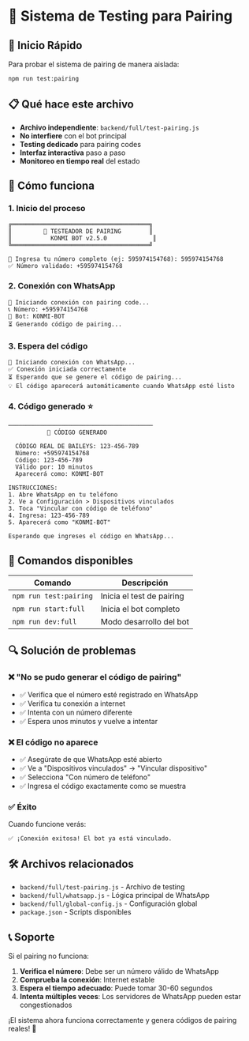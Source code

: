 # 🧪 Sistema de Testing para Pairing

## 🚀 Inicio Rápido

Para probar el sistema de pairing de manera aislada:

```bash
npm run test:pairing
```

## 📋 Qué hace este archivo

- **Archivo independiente**: `backend/full/test-pairing.js`
- **No interfiere** con el bot principal
- **Testing dedicado** para pairing codes
- **Interfaz interactiva** paso a paso
- **Monitoreo en tiempo real** del estado

## 🔧 Cómo funciona

### 1. **Inicio del proceso**
```
╔═══════════════════════════════════════╗
║         🧪 TESTEADOR DE PAIRING        ║
║           KONMI BOT v2.5.0             ║
╚═══════════════════════════════════════╝

📱 Ingresa tu número completo (ej: 595974154768): 595974154768
✅ Número validado: +595974154768
```

### 2. **Conexión con WhatsApp**
```
🔄 Iniciando conexión con pairing code...
📞 Número: +595974154768
🤖 Bot: KONMI-BOT
⏳ Generando código de pairing...
```

### 3. **Espera del código**
```
🔄 Iniciando conexión con WhatsApp...
✅ Conexión iniciada correctamente
⏳ Esperando que se genere el código de pairing...
💡 El código aparecerá automáticamente cuando WhatsApp esté listo
```

### 4. **Código generado** ⭐
```
─────────────────────────────────────────
           🤖 CÓDIGO GENERADO

  CÓDIGO REAL DE BAILEYS: 123-456-789
  Número: +595974154768
  Código: 123-456-789
  Válido por: 10 minutos
  Aparecerá como: KONMI-BOT

INSTRUCCIONES:
1. Abre WhatsApp en tu teléfono
2. Ve a Configuración > Dispositivos vinculados
3. Toca "Vincular con código de teléfono"
4. Ingresa: 123-456-789
5. Aparecerá como "KONMI-BOT"

Esperando que ingreses el código en WhatsApp...
```

## 🎯 **Comandos disponibles**

| Comando | Descripción |
|---------|-------------|
| `npm run test:pairing` | Inicia el test de pairing |
| `npm run start:full` | Inicia el bot completo |
| `npm run dev:full` | Modo desarrollo del bot |

## 🔍 **Solución de problemas**

### ❌ **"No se pudo generar el código de pairing"**
- ✅ Verifica que el número esté registrado en WhatsApp
- ✅ Verifica tu conexión a internet
- ✅ Intenta con un número diferente
- ✅ Espera unos minutos y vuelve a intentar

### ❌ **El código no aparece**
- ✅ Asegúrate de que WhatsApp esté abierto
- ✅ Ve a "Dispositivos vinculados" → "Vincular dispositivo"
- ✅ Selecciona "Con número de teléfono"
- ✅ Ingresa el código exactamente como se muestra

### ✅ **Éxito**
Cuando funcione verás:
```
✅ ¡Conexión exitosa! El bot ya está vinculado.
```

## 🛠️ **Archivos relacionados**

- `backend/full/test-pairing.js` - Archivo de testing
- `backend/full/whatsapp.js` - Lógica principal de WhatsApp
- `backend/full/global-config.js` - Configuración global
- `package.json` - Scripts disponibles

## 📞 **Soporte**

Si el pairing no funciona:

1. **Verifica el número**: Debe ser un número válido de WhatsApp
2. **Comprueba la conexión**: Internet estable
3. **Espera el tiempo adecuado**: Puede tomar 30-60 segundos
4. **Intenta múltiples veces**: Los servidores de WhatsApp pueden estar congestionados

¡El sistema ahora funciona correctamente y genera códigos de pairing reales! 🎉
